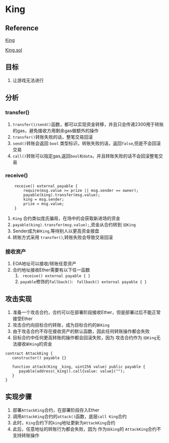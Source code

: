 # King

## Reference
[King](https://ethernaut.openzeppelin.com/level/9)

[King.sol](https://github.com/yuhuajing/ethernaut-book/blob/main/src/09-King/King.sol)

## 目标
1. 让游戏无法进行

## 分析
### transfer()
1. `transfer()/send()`函数，都可以实现资金转移，并且只会传递2300用于转账的gas，避免接收方用剩余gas做额外的操作
2. `transfer()`转账失败的话，整笔交易回滚
3. `send()`转账会返回 `bool` 类型标识，转账失败的话，返回`false`,但是不会回滚交易
4. `call()`转账可以指定gas,返回`bool和data`，并且转账失败的话不会回滚整笔交易

### receive()
```solidity
    receive() external payable {
        require(msg.value >= prize || msg.sender == owner);
        payable(king).transfer(msg.value);
        king = msg.sender;
        prize = msg.value;
    }
```
1. `King` 合约类似庞氏骗局，在场中的会获取新进场的资金
2. `payable(king).transfer(msg.value);`,资金从合约转到 `旧King`
3. Sender成为`新King`,等待别人以更高资金接盘
4. 转账方式采用 `transfer()`,转账失败会导致交易回滚

### 接收资产
1. EOA地址可以接收/转账任意资产
2. 合约地址接收Ether需要有以下任一函数
   1. ` receive() external payable { }`
   2. `payable`修饰的`fallback()`: ` fallback() external payable { }`


## 攻击实现
1. 准备一个攻击合约，合约可以在部署阶段接收Ether，但是部署过后不能正常接受Ether
2. 攻击合约向目标合约转账，成为目标合约的`新King`
3. 由于攻击合约不存在接收资产的默认函数，因此任何转账操作都会失败
4. 目标合约中任何更高转账的操作都会回滚失败，因为 攻击合约作为 `旧King`无法接收`新King`的资金
```solidity
contract AttackKing {
   constructor() payable {}

   function attack(King _king, uint256 value) public payable {
      payable(address(_king)).call{value: value}("");
   }
}
```
## 实现步骤
1. 部署`AttackKing`合约，在部署阶段存入Ether
2. 调用`AttackKing`合约的`attack()`函数，底层`call King`合约
3. 此时，`King`合约下的`king`地址更新为`AttackKing`合约
4. 此后，任意地址的转账行为都会失败，因为 作为`旧king`的 `AttackKing`合约不支持转账操作
